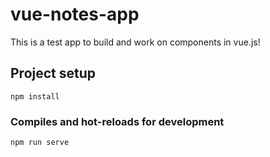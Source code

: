 # vue-notes-app

This is a test app to build and work on components in vue.js!

## Project setup

```
npm install
```

### Compiles and hot-reloads for development

```
npm run serve
```
